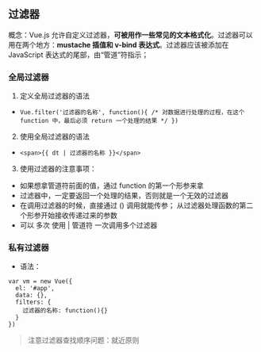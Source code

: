 ## 过滤器
概念：Vue.js 允许自定义过滤器，**可被用作一些常见的文本格式化**。过滤器可以用在两个地方：**mustache 插值和 v-bind 表达式**。过滤器应该被添加在 JavaScript 表达式的尾部，由“管道”符指示；

### 全局过滤器
1. 定义全局过滤器的语法
 + `Vue.filter('过滤器的名称', function(){ /* 对数据进行处理的过程，在这个 function 中，最后必须 return 一个处理的结果 */ })`
2. 使用全局过滤器的语法
 + `<span>{{ dt | 过滤器的名称 }}</span>`
3. 使用过滤器的注意事项：
 + 如果想拿管道符前面的值，通过 function 的第一个形参来拿
 + 过滤器中，一定要返回一个处理的结果，否则就是一个无效的过滤器
 + 在调用过滤器的时候，直接通过 () 调用就能传参； 从过滤器处理函数的第二个形参开始接收传递过来的参数
 + 可以 多次 使用 | 管道符 一次调用多个过滤器
### 私有过滤器
+ 语法：
```
var vm = new Vue({
  el: '#app',
  data: {},
  filters: {
    过滤器的名称: function(){}
  }
})
```
> 注意过滤器查找顺序问题：就近原则